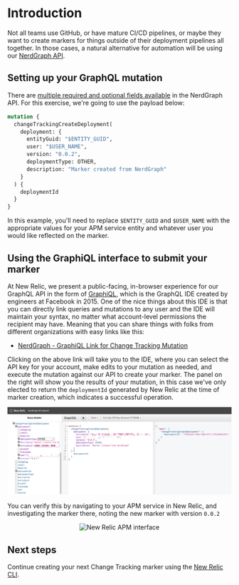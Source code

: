 # Introduction

Not all teams use GitHub, or have mature CI/CD pipelines, or maybe they want to create markers for things outside of their deployment pipelines all together. In those cases, a natural alternative for automation will be using our [NerdGraph API](https://docs.newrelic.com/docs/change-tracking/change-tracking-graphql/).

## Setting up your GraphQL mutation

There are [multiple required and optional fields available](https://docs.newrelic.com/docs/change-tracking/change-tracking-graphql/#field-definitions) in the NerdGraph API. For this exercise, we're going to use the payload below:

```graphql
mutation {
  changeTrackingCreateDeployment(
    deployment: {
      entityGuid: "$ENTITY_GUID",
      user: "$USER_NAME",
      version: "0.0.2",
      deploymentType: OTHER,
      description: "Marker created from NerdGraph"
    }
  ) {
    deploymentId
  }
}
```

In this example, you'll need to replace `$ENTITY_GUID` and `$USER_NAME` with the appropriate values for your APM service entity and whatever user you would like reflected on the marker.

## Using the GraphiQL interface to submit your marker

At New Relic, we present a public-facing, in-browser experience for our GraphQL API in the form of [GraphiQL](https://github.com/graphql/graphiql), which is the GraphQL IDE created by engineers at Facebook in 2015. One of the nice things about this IDE is that you can directly link queries and mutations to any user and the IDE will maintain your syntax, no matter what account-level permissions the recipient may have. Meaning that you can share things with folks from different organizations with easy links like this:

 * [NerdGraph - GraphiQL Link for Change Tracking Mutation](https://api.newrelic.com/graphiql?#query=mutation%20%7B%0A%20%20changeTrackingCreateDeployment%28deployment%3A%20%7BentityGuid%3A%20%22%24ENTITY_GUID%22%2C%20user%3A%20%22%24USER_NAME%22%2C%20version%3A%20%220.0.2%22%2C%20deploymentType%3A%20OTHER%2C%20description%3A%20%22Marker%20created%20from%20NerdGraph%22%7D%29%20%7B%0A%20%20%20%20deploymentId%0A%20%20%7D%0A%7D%0A)

Clicking on the above link will take you to the IDE, where you can select the API key for your account, make edits to your mutation as needed, and execute the mutation against our API to create your marker. The panel on the right will show you the results of your mutation, in this case we've only elected to return the `deploymentId` generated by New Relic at the time of marker creation, which indicates a successful operation.

<p align="center">
  <img src="./images/nerdgraph_1.jpg" alt="GraphiQL UI">
</p>

You can verify this by navigating to your APM service in New Relic, and investigating the marker there, noting the new marker with version `0.0.2`

<p align="center">
  <img src="./images" alt="New Relic APM interface">
</p>

## Next steps

Continue creating your next Change Tracking marker using the [New Relic CLI](./4_NEW%20RELIC%20CLI.md).
